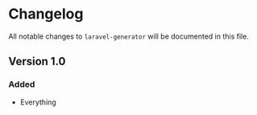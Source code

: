 # Changelog

All notable changes to `laravel-generator` will be documented in this file.

## Version 1.0

### Added
- Everything
